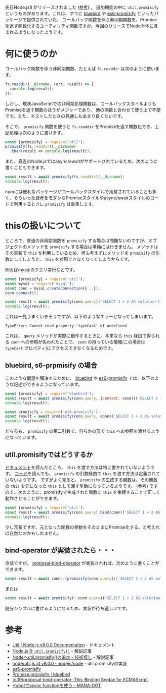 <!--
title: Node.js8になって util.promisify が利用できるようになったのでメモ
date:  2017-05-31 12:00
categories: [javascript,promise]
-->

先日Node.js8 がリリースされました ([参考](https://nodejs.org/en/blog/release/v8.0.0/)) 。
追加機能の中に `util.promisify` というものがあります。これは、すでに
[bluebird](http://bluebirdjs.com/docs/api/promise.promisify.html) や
[es6-promisify](https://www.npmjs.com/package/es6-promisify) といったパッケージで提供されていた、
コールバック関数を伴う非同期関数を、Promiseを返す関数化するユーティリティ関数ですが、今回のリリースでNode本体に含まれるようになったようです。

<!-- more -->

# 何に使うのか

コールバック関数を伴う非同期関数、たとえば `fs.readdir` は次のように使います。

```js
fs.readdir(__dirname, (err, result) => {
  console.log(result);
});
```

しかし、現状JavaScriptでの非同期処理関数は、コールバックスタイルよりもPromiseを返す関数のほうがメジャーであり、
他の関数と合わせて使う上で不便です。また、ネストしたときの見通しもあまり良くないです。

そこで、 `promisify` 関数を使うと `fs.readdir` をPromiseを返す関数化でき、上記処理は次のように書けます。

```js
const {promisify} = require('util');
promisify(fs.readdir)(__dirname)
  .then(result => console.log(result));
```

また、最近のNode.jsではasync/awaitがサポートされているため、次のように書くこともできます。

```js
const result = await promisify(fs.readdir)(__dirname);
console.log(result);
```

npmには便利なパッケージがコールバックスタイルで用意されていることも多く、そういった資産をモダンなPromiseスタイルやasync/awaitスタイルのコードで利用するときに `promisify` は重宝します。


# thisの扱いについて

ところで、普通の非同期関数を `promisify` する場合は問題ないのですが、オブジェクトのメソッドを `promisify` する場合は単純には行きません。
メソッドはその実装で `this` を利用しているため、何も考えずにメソッドを `promisify` の引数にしてしまうと、 `this` を参照できなくなってしまうからです。

例えばmysqlのクエリ実行などです。

```js
const {promisify} = require('util');
const mysql = require('mysql');
const conn = mysql.createConnection({...});
conn.connect();

const result = await promisify(conn.query)('SELECT 1 + 2 AS solution');
console.log(result);
```

これは一見うまくいきそうですが、以下のようなエラーとなってしまいます。

```
TypeError: Cannot read property 'typeCast' of undefined
```

これは、 `query` メソッドが実際に動作するときに、本来なら `this` 経由で得られる `conn` への参照が失われたことで、 `conn` の持っている情報(この場合は `typeCast` プロパティ)にアクセスできなくなるためです。

## bluebird, s6-prpmisify の場合
このような問題を解決するために、 
[bluebird](http://bluebirdjs.com/docs/api/promise.promisify.html) や
[es6-promisify](https://www.npmjs.com/package/es6-promisify)
では、以下のような記述ができるようになっています。


```js
const {promisify} = require('bluebird');
const result = await promisify(conn.query, {context: conn})('SELECT 1 + 2 AS solution');
console.log(result);
```

```js
const promisify = require('es6-promisify');
const result = await promisify(conn.query, conn)('SELECT 1 + 2 AS solution');
console.log(result);
```

どちらも、 `promisify` の第二引数で、何らかの形で `this` への参照を渡せるようになっています。

## util.promisifyではどうするか
[ドキュメント](https://nodejs.org/api/util.html#util_util_promisify_original)を読んだところ、 `this` を渡す方法は特に書かれていないようです。
[コード](https://github.com/nodejs/node/blob/v8.0.0/lib/internal/util.js#L204)を読んでも、 `promisify` の引数経由で `this` を渡す方法は定義されていないようです。
ですがよく見ると、 `promisify` の生成する関数は、その関数の `this` を元になった `this` として渡す挙動になっているようです。 ([参考](https://github.com/nodejs/node/blob/v8.0.0/lib/internal/util.js#L229))
ですので、次のように、promisifyで生成された関数に `this` を束縛することで正しく動作させることができます。

```js
const {promisify} = require('util');
const result = await promisify(conn.query).bind(conn)('SELECT 1 + 2 AS solution');
console.log(result);
```

少し冗長ですが、元となった関数の挙動をそのままにPromise化する、と考えれば自然なのかもしれません。

## bind-operator が実装されたら・・・
余談ですが、 [proposal-bind-operator](https://github.com/tc39/proposal-bind-operator) が実装されれば、次のように書くことができます。

```js
const result = await conn::(promisify(conn.query))('SELECT 1 + 2 AS solution');
```

または

```js
const result = await promisify(::conn.query)('SELECT 1 + 2 AS solution');
```

随分シンプルに書けるようになるため、実装が待ち遠しいです。

# 参考
- [Util | Node.js v8.0.0 Documentation](https://nodejs.org/api/util.html#util_util_promisify_original) - ドキュメント
- [Node.js 8: `util.promisify()`](http://2ality.com/2017/05/util-promisify.html) - 解説記事
- [Nodeへutil.promisify()の追加 - 技術探し](http://abouthiroppy.hatenablog.jp/entry/2017/04/27/110733) - 解説記事
- [node/util.js at v8.0.0 · nodejs/node](https://github.com/nodejs/node/blob/v8.0.0/lib/internal/util.js#L204) - util.promisifyの実装
- [es6-promisify](https://www.npmjs.com/package/es6-promisify)
- [Promise.promisify | bluebird](http://bluebirdjs.com/docs/api/promise.promisify.html)
- [tc39/proposal-bind-operator: This-Binding Syntax for ECMAScript](https://github.com/tc39/proposal-bind-operator)
- [Hubotでasync functionを使う - MANA-DOT](http://blog.manaten.net/entry/hubot-with-async-func)
